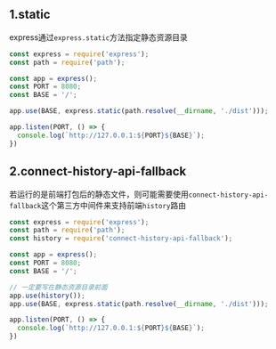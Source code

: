 ## 1.static

express通过`express.static`方法指定静态资源目录

```js
const express = require('express');
const path = require('path');

const app = express();
const PORT = 8080;
const BASE = '/';

app.use(BASE, express.static(path.resolve(__dirname, './dist')));

app.listen(PORT, () => {
  console.log(`http://127.0.0.1:${PORT}${BASE}`);
})
```

## 2.connect-history-api-fallback

若运行的是前端打包后的静态文件，则可能需要使用`connect-history-api-fallback`这个第三方中间件来支持前端`history`路由

```js
const express = require('express');
const path = require('path');
const history = require('connect-history-api-fallback');

const app = express();
const PORT = 8080;
const BASE = '/';

// 一定要写在静态资源目录前面
app.use(history());
app.use(BASE, express.static(path.resolve(__dirname, './dist')));

app.listen(PORT, () => {
  console.log(`http://127.0.0.1:${PORT}${BASE}`);
})
```



